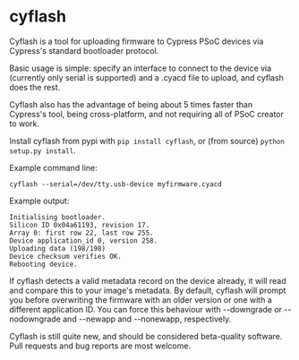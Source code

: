 cyflash
=======

Cyflash is a tool for uploading firmware to Cypress PSoC devices via Cypress's
standard bootloader protocol.

Basic usage is simple: specify an interface to connect to the device via
(currently only serial is supported) and a .cyacd file to upload, and cyflash
does the rest.

Cyflash also has the advantage of being about 5 times faster than Cypress's
tool, being cross-platform, and not requiring all of PSoC creator to work.

Install cyflash from pypi with `pip install cyflash`, or (from source)
`python setup.py install`.

Example command line:

    cyflash --serial=/dev/tty.usb-device myfirmware.cyacd

Example output:

    Initialising bootloader.
    Silicon ID 0x04a61193, revision 17.
    Array 0: first row 22, last row 255.
    Device application_id 0, version 258.
    Uploading data (198/198)
    Device checksum verifies OK.
    Rebooting device.

If cyflash detects a valid metadata record on the device already, it will read
and compare this to your image's metadata. By default, cyflash will prompt you
before overwriting the firmware with an older version or one with a different
application ID. You can force this behaviour with --downgrade or --nodowngrade
and --newapp and --nonewapp, respectively.

Cyflash is still quite new, and should be considered beta-quality software.
Pull requests and bug reports are most welcome.
